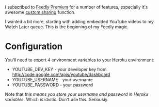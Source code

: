 I subscribed to [Feedly Premium](http://blog.feedly.com/category/feedly-pro/) for a number of features, especially it's awesome [custom sharing](http://blog.feedly.com/2013/10/07/feedly-pro-introducing-custom-sharing/) function.

I wanted a bit more, starting with adding embedded YouTube videos to my Watch Later queue. This is the beginning of my Feedly magic.

# Configuration

You'll need to export 4 environment variables to your Heroku environment:

* YOUTUBE_DEV_KEY - your developer key from <http://code.google.com/apis/youtube/dashboard>
* YOUTUBE_USERNAME - your username
* YOUTUBE_PASSWORD - your password

Note that *this means you store your username and password in Heroku variables*. Which is idiotic. Don't use this. Seriously.
